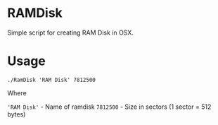 # RAMDisk
Simple script for creating RAM Disk in OSX.

# Usage
	
	./RamDisk 'RAM Disk' 7812500

Where

`'RAM Disk'` - Name of ramdisk
`7812500` - Size in sectors (1 sector = 512 bytes)